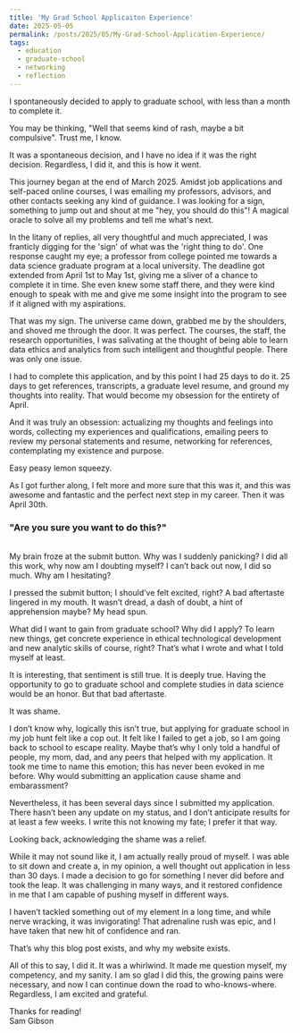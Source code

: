 ```yaml
---
title: 'My Grad School Applicaiton Experience'
date: 2025-05-05
permalink: /posts/2025/05/My-Grad-School-Application-Experience/
tags:
  - education
  - graduate-school
  - networking
  - reflection
---
```


I spontaneously decided to apply to graduate school, with less than a month to complete it.  

You may be thinking, "Well that seems kind of rash, maybe a bit compulsive". Trust me, I know.  

It was a spontaneous decision, and I have no idea if it was the right decision. Regardless, I did it, and this is how it went.  

This journey began at the end of March 2025. Amidst job applications and self-paced online courses, I was emailing my professors, advisors, and other contacts seeking any kind of guidance. I was looking for a sign, something to jump out and shout at me "hey, you should do this"! A magical oracle to solve all my problems and tell me what's next.  

In the litany of replies, all very thoughtful and much appreciated, I was franticly digging for the 'sign' of what was the 'right thing to do'. One response caught my eye; a professor from college pointed me towards a data science graduate program at a local university. The deadline got extended from April 1st to May 1st, giving me a sliver of a chance to complete it in time.  She even knew some staff there, and they were kind enough to speak with me and give me some insight into the program to see if it aligned with my aspirations.  

That was my sign. The universe came down, grabbed me by the shoulders, and shoved me through the door. It was perfect. The courses, the staff, the research opportunities, I was salivating at the thought of being able to learn data ethics and analytics from such intelligent and thoughtful people. There was only one issue.  

I had to complete this application, and by this point I had 25 days to do it. 25 days to get references, transcripts, a graduate level resume, and ground my thoughts into reality. That would become my obsession for the entirety of April.  

And it was truly an obsession: actualizing my thoughts and feelings into words, collecting my experiences and qualifications, emailing peers to review my personal statements and resume, networking for references, contemplating my existence and purpose.  

Easy peasy lemon squeezy.  

As I got further along, I felt more and more sure that this was it, and this was awesome and fantastic and the perfect next step in my career. Then it was April 30th.  

### "Are you sure you want to do this?"
<br>
My brain froze at the submit button. Why was I suddenly panicking? I did all this work, why now am I doubting myself? I can’t back out now, I did so much. Why am I hesitating?  

I pressed the submit button; I should’ve felt excited, right? A bad aftertaste lingered in my mouth. It wasn’t dread, a dash of doubt, a hint of apprehension maybe? My head spun.  

What did I want to gain from graduate school? Why did I apply? To learn new things, get concrete experience in ethical technological development and new analytic skills of course, right? That’s what I wrote and what I told myself at least.   

It is interesting, that sentiment is still true. It is deeply true. Having the opportunity to go to graduate school and complete studies in data science would be an honor. But that bad aftertaste.   

It was shame.  

I don’t know why, logically this isn’t true, but applying for graduate school in my job hunt felt like a cop out. It felt like I failed to get a job, so I am going back to school to escape reality. Maybe that’s why I only told a handful of people, my mom, dad, and any peers that helped with my application. It took me time to name this emotion; this has never been evoked in me before. Why would submitting an application cause shame and embarassment?    

Nevertheless, it has been several days since I submitted my application. There hasn’t been any update on my status, and I don’t anticipate results for at least a few weeks. I write this not knowing my fate; I prefer it that way.   

Looking back, acknowledging the shame was a relief.  

While it may not sound like it, I am actually really proud of myself. I was able to sit down and create a, in my opinion, a well thought out application in less than 30 days. I made a decision to go for something I never did before and took the leap. It was challenging in many ways, and it restored confidence in me that I am capable of pushing myself in different ways.   

I haven’t tackled something out of my element in a long time, and while nerve wracking, it was invigorating! That adrenaline rush was epic, and I have taken that new hit of confidence and ran.   

That’s why this blog post exists, and why my website exists.   

All of this to say, I did it. It was a whirlwind. It made me question myself, my competency, and my sanity. I am so glad I did this, the growing pains were necessary, and now I can continue down the road to who-knows-where. Regardless, I am excited and grateful.   

Thanks for reading!   
Sam Gibson